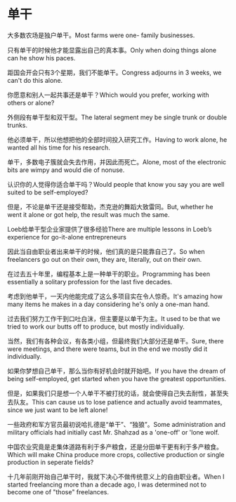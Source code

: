 # 单干

<p><span class="chinese">大多数农场是独户单干。</span><span class="english">Most farms were one- family businesses.</span></p>

<p><span class="chinese">只有单干的时候他才能显露出自己的真本事。</span><span class="english">Only when doing things alone can he show his paces.</span></p>

<p><span class="chinese">距国会开会只有3个星期，我们不能单干。</span><span class="english">Congress adjourns in 3 weeks, we can't do this alone.</span></p>

<p><span class="chinese">你愿意和别人一起共事还是单干？</span><span class="english">Which would you prefer, working with others or alone?</span></p>

<p><span class="chinese">外侧段有单干型和双干型。</span><span class="english">The lateral segment mey be single trunk or double trunks.</span></p>

<p><span class="chinese">他必须单干，所以他想把他的全部时间投入研究工作。</span><span class="english">Having to work alone, he wanted all his time for his research.</span></p>

<p><span class="chinese">单干，多数电子簇就会失去作用，并因此而死亡。</span><span class="english">Alone, most of the electronic bits are wimpy and would die of nonuse.</span></p>

<p><span class="chinese">认识你的人觉得你适合单干吗？</span><span class="english">Would people that know you say you are well suited to be self-employed?</span></p>

<p><span class="chinese">但是，不论是单干还是接受帮助，杰克逊的舞蹈大致雷同。</span><span class="english">But, whether he went it alone or got help, the result was much the same.</span></p>

<p><span class="chinese">Loeb给单干型企业家提供了很多经验</span><span class="english">There are multiple lessons in Loeb’s experience for go-it-alone entrepreneurs</span></p>

<p><span class="chinese">因此当自由职业者出来单干的时候，他们真的是只能靠自己了。</span><span class="english">So when freelancers go out on their own, they are, literally, out on their own.</span></p>

<p><span class="chinese">在过去五十年里，编程基本上是一种单干的职业。</span><span class="english">Programming has been essentially a solitary profession for the last five decades.</span></p>

<p><span class="chinese">考虑到他单干，一天内他能完成了这么多项目实在令人惊奇。</span><span class="english">It's amazing how many items he makes in a day considering he's only a one-man hand.</span></p>

<p><span class="chinese">过去我们努力工作干到口吐白沫，但主要是以单干为主。</span><span class="english">It used to be that we tried to work our butts off to produce, but mostly individually.</span></p>

<p><span class="chinese">当然，我们有各种会议，有各类小组，但最终我们大部分还是单干。</span><span class="english">Sure, there were meetings, and there were teams, but in the end we mostly did it individually.</span></p>

<p><span class="chinese">如果你梦想自己单干，那么当你有好机会时就开始吧。</span><span class="english">If you have the dream of being self-employed, get started when you have the greatest opportunities.</span></p>

<p><span class="chinese">但是，如果我们只是想一个人单干不被打扰的话，就会使得自己失去耐性，甚至失去队友。</span><span class="english">This can cause us to lose patience and actually avoid teammates, since we just want to be left alone!</span></p>

<p><span class="chinese">一些政府和军方官员最初说哈扎德是“单干”、“独狼”。</span><span class="english">Some administration and military officials had initially cast Mr. Shahzad as a 'one-off' or 'lone wolf.</span></p>

<p><span class="chinese">中国农业究竟是走集体道路有利于多产粮食，还是分田单干更有利于多产粮食。</span><span class="english">Which will make China produce more crops, collective production or single production in seperate fields?</span></p>

<p><span class="chinese">十几年前刚开始自己单干时，我就下决心不做传统意义上的自由职业者。</span><span class="english">When I started freelancing more than a decade ago, I was determined not to become one of "those" freelances.</span></p>

